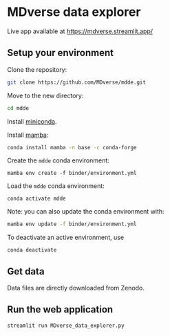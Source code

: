 # MDverse data explorer

Live app available at <https://mdverse.streamlit.app/>

## Setup your environment

Clone the repository:

```bash
git clone https://github.com/MDverse/mdde.git
```

Move to the new directory:

```bash
cd mdde
```

Install [miniconda](https://docs.conda.io/en/latest/miniconda.html).

Install [mamba](https://github.com/mamba-org/mamba):

```bash
conda install mamba -n base -c conda-forge
```

Create the `mdde` conda environment:
```
mamba env create -f binder/environment.yml
```

Load the `mdde` conda environment:
```
conda activate mdde
```

Note: you can also update the conda environment with:

```bash
mamba env update -f binder/environment.yml
```

To deactivate an active environment, use

```
conda deactivate
```

## Get data

Data files are directly downloaded from Zenodo.


## Run the web application

```bash
streamlit run MDverse_data_explorer.py
```